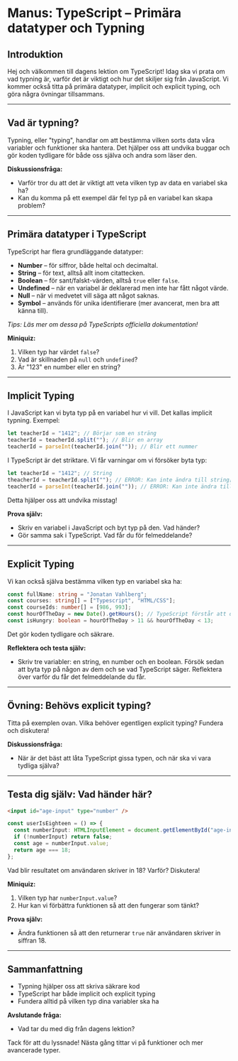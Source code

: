 # Manus: TypeScript – Primära datatyper och Typning

## Introduktion

Hej och välkommen till dagens lektion om TypeScript! Idag ska vi prata om vad typning är, varför det är viktigt och hur det skiljer sig från JavaScript. Vi kommer också titta på primära datatyper, implicit och explicit typing, och göra några övningar tillsammans.

---

## Vad är typning?

Typning, eller "typing", handlar om att bestämma vilken sorts data våra variabler och funktioner ska hantera. Det hjälper oss att undvika buggar och gör koden tydligare för både oss själva och andra som läser den.

**Diskussionsfråga:**

- Varför tror du att det är viktigt att veta vilken typ av data en variabel ska ha?
- Kan du komma på ett exempel där fel typ på en variabel kan skapa problem?

---

## Primära datatyper i TypeScript

TypeScript har flera grundläggande datatyper:

- **Number** – för siffror, både heltal och decimaltal.
- **String** – för text, alltså allt inom citattecken.
- **Boolean** – för sant/falskt-värden, alltså `true` eller `false`.
- **Undefined** – när en variabel är deklarerad men inte har fått något värde.
- **Null** – när vi medvetet vill säga att något saknas.
- **Symbol** – används för unika identifierare (mer avancerat, men bra att känna till).

_Tips: Läs mer om dessa på TypeScripts officiella dokumentation!_

**Miniquiz:**

1. Vilken typ har värdet `false`?
2. Vad är skillnaden på `null` och `undefined`?
3. Är "123" en number eller en string?

---

## Implicit Typing

I JavaScript kan vi byta typ på en variabel hur vi vill. Det kallas implicit typning. Exempel:

```js
let teacherId = "1412"; // Börjar som en sträng
teacherId = teacherId.split(""); // Blir en array
teacherId = parseInt(teacherId.join("")); // Blir ett nummer
```

I TypeScript är det striktare. Vi får varningar om vi försöker byta typ:

```ts
let teacherId = "1412"; // String
theacherId = teacherId.split(""); // ERROR: Kan inte ändra till string[]
teacherId = parseInt(teacherId.join("")); // ERROR: Kan inte ändra till number
```

Detta hjälper oss att undvika misstag!

**Prova själv:**

- Skriv en variabel i JavaScript och byt typ på den. Vad händer?
- Gör samma sak i TypeScript. Vad får du för felmeddelande?

---

## Explicit Typing

Vi kan också själva bestämma vilken typ en variabel ska ha:

```ts
const fullName: string = "Jonatan Vahlberg";
const courses: string[] = ["Typescript", "HTML/CSS"];
const courseIds: number[] = [986, 993];
const hourOfTheDay = new Date().getHours(); // TypeScript förstår att detta är ett number
const isHungry: boolean = hourOfTheDay > 11 && hourOfTheDay < 13;
```

Det gör koden tydligare och säkrare.

**Reflektera och testa själv:**

- Skriv tre variabler: en string, en number och en boolean. Försök sedan att byta typ på någon av dem och se vad TypeScript säger. Reflektera över varför du får det felmeddelande du får.

---

## Övning: Behövs explicit typing?

Titta på exemplen ovan. Vilka behöver egentligen explicit typing? Fundera och diskutera!

**Diskussionsfråga:**

- När är det bäst att låta TypeScript gissa typen, och när ska vi vara tydliga själva?

---

## Testa dig själv: Vad händer här?

```html
<input id="age-input" type="number" />
```

```ts
const userIsEighteen = () => {
  const numberInput: HTMLInputElement = document.getElementById("age-input");
  if (!numberInput) return false;
  const age = numberInput.value;
  return age === 18;
};
```

Vad blir resultatet om användaren skriver in 18? Varför? Diskutera!

**Miniquiz:**

1. Vilken typ har `numberInput.value`?
2. Hur kan vi förbättra funktionen så att den fungerar som tänkt?

**Prova själv:**

- Ändra funktionen så att den returnerar `true` när användaren skriver in siffran 18.

---

## Sammanfattning

- Typning hjälper oss att skriva säkrare kod
- TypeScript har både implicit och explicit typing
- Fundera alltid på vilken typ dina variabler ska ha

**Avslutande fråga:**

- Vad tar du med dig från dagens lektion?

Tack för att du lyssnade! Nästa gång tittar vi på funktioner och mer avancerade typer.
